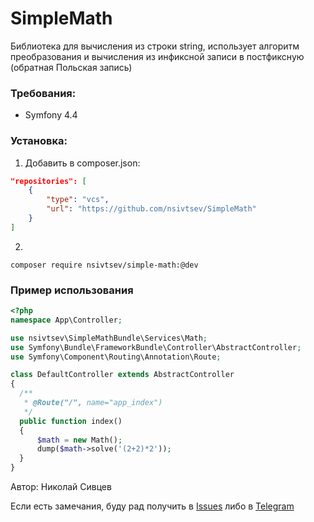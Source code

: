 # SimpleMath

Библиотека для вычисления из строки string, использует алгоритм преобразования и вычисления из инфиксной записи в постфиксную (обратная Польская запись)

### Требования:
- Symfony 4.4

### Установка:
 1. Добавить в composer.json: 
  ```json
  "repositories": [
      {
          "type": "vcs",
          "url": "https://github.com/nsivtsev/SimpleMath"
      }
  ]
  ```
  2. 
  ```
  composer require nsivtsev/simple-math:@dev
  ```
  
### Пример использования
  ```php
  <?php
namespace App\Controller;

use nsivtsev\SimpleMathBundle\Services\Math;
use Symfony\Bundle\FrameworkBundle\Controller\AbstractController;
use Symfony\Component\Routing\Annotation\Route;

class DefaultController extends AbstractController
{
    /**
     * @Route("/", name="app_index")
     */
    public function index()
    {
        $math = new Math();
        dump($math->solve('(2+2)*2'));
    }
}
  ```
  
  Автор: Николай Сивцев
  
  Если есть замечания, буду рад получить в [Issues](https://github.com/nsivtsev/SimpleMath/issues) либо в [Telegram](https://teleg.run/favorit_ykt)
